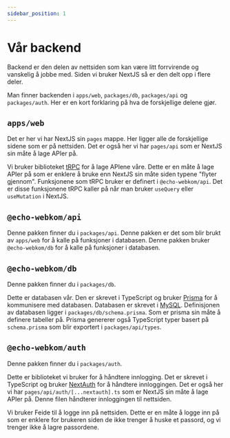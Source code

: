 ```yaml
---
sidebar_position: 1
---
```


# Vår backend

Backend er den delen av nettsiden som kan være litt forrvirende og vanskelig å jobbe med. Siden vi bruker NextJS så er den delt opp i flere deler.

Man finner backenden i `apps/web`, `packages/db`, `packages/api` og `packages/auth`. Her er en kort forklaring på hva de forskjellige delene gjør.

## `apps/web`

Det er her vi har NextJS sin `pages` mappe. Her ligger alle de forskjellige sidene som er på nettsiden. Det er også her vi har `pages/api` som er NextJS sin måte å lage APIer på.

Vi bruker biblioteket [tRPC](https://trpc.io/) for å lage APIene våre. Dette er en måte å lage APIer på som er enklere å bruke enn NextJS sin måte siden typene "flyter gjennom". Funksjonene som tRPC bruker er definert i `@echo-webkom/api`. Det er disse funksjonene tRPC kaller på når man bruker `useQuery` eller `useMutation` i NextJS.

## `@echo-webkom/api`

Denne pakken finner du i `packages/api`. Denne pakken er det som blir brukt av `apps/web` for å kalle på funksjoner i databasen. Denne pakken bruker `@echo-webkom/db` for å kalle på funksjoner i databasen.

## `@echo-webkom/db`

Denne pakken finner du i `packages/db`.

Dette er databasen vår. Den er skrevet i TypeScript og bruker [Prisma](https://www.prisma.io/) for å kommunisere med databasen. Databasen er skrevet i [MySQL](#). Definisjonen av databasen ligger i `packages/db/schema.prisma`. Som er prisma sin måte å definere tabeller på. Prisma genererer også TypeScript typer basert på `schema.prisma` som blir exportert i `packages/api/types`.

## `@echo-webkom/auth`

Denne pakken finner du i `packages/auth`.

Dette er biblioteket vi bruker for å håndtere innlogging. Det er skrevet i TypeScript og bruker [NextAuth](https://next-auth.js.org/) for å håndtere innloggingen. Det er også her vi har `pages/api/auth/[...nextauth].ts` som er NextJS sin måte å lage APIer på. Denne filen håndterer innloggingen til nettsiden.

Vi bruker Feide til å logge inn på nettsiden. Dette er en måte å logge inn på som er enklere for brukeren siden de ikke trenger å huske et passord, og vi trenger ikke å lagre passordene.
